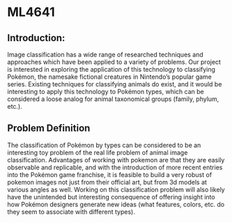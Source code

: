 # ML4641

## Introduction:
Image classification has a wide range of researched techniques and approaches which have been applied to a variety of problems. Our project is interested in exploring the application of this technology to classifying Pokémon, the namesake fictional creatures in Nintendo’s popular game series. Existing techniques for classifying animals do exist, and it would be interesting to apply this technology to Pokémon types, which can be considered a loose analog for animal taxonomical groups (family, phylum, etc.).

## Problem Definition
The classification of Pokémon by types can be considered to be an interesting toy problem of the real life problem of animal image classification. Advantages of working with pokemon are that they are easily observable and replicable, and with the introduction of more recent entries into the Pokémon game franchise, it is feasible to build a very robust of pokemon images not just from their official art, but from 3d models at various angles as well. Working on this classification problem will also likely have the unintended but interesting consequence of offering insight into how Pokémon designers generate new ideas (what features, colors, etc. do they seem to associate with different types).
